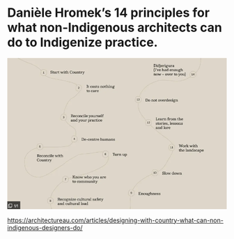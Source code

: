 # Danièle Hromek’s 14 principles for what non-Indigenous architects can do to Indigenize practice.

![](../media/cleanshot_2024-02-12-at-08-43-59.png)

https://architectureau.com/articles/designing-with-country-what-can-non-indigenous-designers-do/
